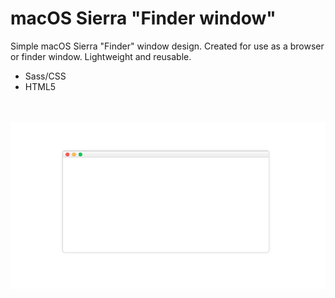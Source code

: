 # macOS Sierra "Finder window"

Simple macOS Sierra "Finder" window design. Created for use as a browser or finder window. Lightweight and reusable.

- Sass/CSS
- HTML5

<br/><br/>
![Screenshot of Mac Window design](screenshot.png)
